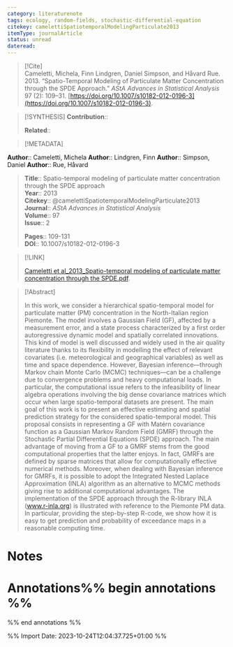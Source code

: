 ```yaml
---
category: literaturenote
tags: ecology, random-fields, stochastic-differential-equation
citekey: camelettiSpatiotemporalModelingParticulate2013
itemType: journalArticle
status: unread  
dateread:  
---
```


> [!Cite]  
> Cameletti, Michela, Finn Lindgren, Daniel Simpson, and Håvard Rue. 2013. “Spatio-Temporal Modeling of Particulate Matter Concentration through the SPDE Approach.” _AStA Advances in Statistical Analysis_ 97 (2): 109–31. [https://doi.org/10.1007/s10182-012-0196-3](https://doi.org/10.1007/s10182-012-0196-3).

> [!SYNTHESIS] 
>**Contribution**::
>
>**Related**:: 
>

> [!METADATA]  
>
**Author**:: Cameletti, Michela
**Author**:: Lindgren, Finn
**Author**:: Simpson, Daniel
**Author**:: Rue, Håvard<br>
> **Title**:: Spatio-temporal modeling of particulate matter concentration through the SPDE approach    
> **Year**:: 2013     
> **Citekey**:: @camelettiSpatiotemporalModelingParticulate2013    
>**Journal**:: *AStA Advances in Statistical Analysis*    
>**Volume**:: 97    
>**Issue**:: 2     
>    
>    
>     
> **Pages**:: 109-131    
>**DOI**:: 10.1007/s10182-012-0196-3    
>

> [!LINK] 
>
> [Cameletti et al_2013_Spatio-temporal modeling of particulate matter concentration through the SPDE.pdf](file:///Users/steven/Library/CloudStorage/GoogleDrive-steven.golovkine@ul.ie/My%20Drive/bibliography/AStA%20Advances%20in%20Statistical%20Analysis/2013/Cameletti%20et%20al_2013_Spatio-temporal%20modeling%20of%20particulate%20matter%20concentration%20through%20the%20SPDE.pdf).

>[!Abstract]
>
>In this work, we consider a hierarchical spatio-temporal model for particulate matter (PM) concentration in the North-Italian region Piemonte. The model involves a Gaussian Field (GF), affected by a measurement error, and a state process characterized by a first order autoregressive dynamic model and spatially correlated innovations. This kind of model is well discussed and widely used in the air quality literature thanks to its flexibility in modelling the effect of relevant covariates (i.e. meteorological and geographical variables) as well as time and space dependence. However, Bayesian inference—through Markov chain Monte Carlo (MCMC) techniques—can be a challenge due to convergence problems and heavy computational loads. In particular, the computational issue refers to the infeasibility of linear algebra operations involving the big dense covariance matrices which occur when large spatio-temporal datasets are present. The main goal of this work is to present an effective estimating and spatial prediction strategy for the considered spatio-temporal model. This proposal consists in representing a GF with Matérn covariance function as a Gaussian Markov Random Field (GMRF) through the Stochastic Partial Differential Equations (SPDE) approach. The main advantage of moving from a GF to a GMRF stems from the good computational properties that the latter enjoys. In fact, GMRFs are defined by sparse matrices that allow for computationally effective numerical methods. Moreover, when dealing with Bayesian inference for GMRFs, it is possible to adopt the Integrated Nested Laplace Approximation (INLA) algorithm as an alternative to MCMC methods giving rise to additional computational advantages. The implementation of the SPDE approach through the R-library INLA (www.r-inla.org) is illustrated with reference to the Piemonte PM data. In particular, providing the step-by-step R-code, we show how it is easy to get prediction and probability of exceedance maps in a reasonable computing time.
>>


# Notes<br>
# Annotations%% begin annotations %%  
 
  
%% end annotations %%

%% Import Date: 2023-10-24T12:04:37.725+01:00 %%
